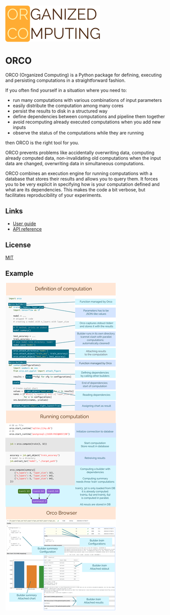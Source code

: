 ![Screenshot of ORCO browser](./docs/userguide/imgs/orco.png)

# ORCO

ORCO (Organized Computing) is a Python package for defining, executing and persisting
computations in a straightforward fashion.

If you often find yourself in a situation where you need to:
 - run many computations with various combinations of input parameters
 - easily distribute the computation among many cores
 - persist the results to disk in a structured way
 - define dependencies between computations and pipeline them together
 - avoid recomputing already executed computations when you add new inputs
 - observe the status of the computations while they are running

then ORCO is the right tool for you.

ORCO prevents problems like accidentally overwriting data, computing already
computed data, non-invalidating old computations when the input data are
changed, overwriting data in simultaneous computations.

ORCO combines an execution engine for running computations with a database that
stores their results and allows you to query them. It forces you to be very
explicit in specifying how is your computation defined and what are its
dependencies. This makes the code a bit verbose, but facilitates reproducibility
of your experiments.

## Links

* [User guide](https://spirali.github.io/orco.pages/userguide/userguide)
* [API reference](https://spirali.github.io/orco.pages/api/)

## License

[MIT](LICENSE)


## Example

<img src="docs/imgs/intro.png"/>
